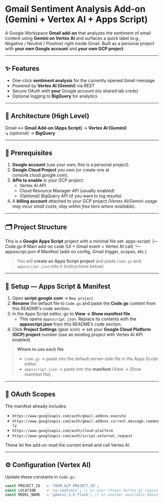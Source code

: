 # Gmail Sentiment Analysis Add-on (Gemini + Vertex AI + Apps Script)

A Google Workspace **Gmail add-on** that analyzes the sentiment of email content using **Gemini on Vertex AI** and surfaces a quick label (e.g., *Negative / Neutral / Positive*) right inside Gmail. Built as a personal project with **your own Google account** and **your own GCP project**.

---

## ✨ Features

- One-click **sentiment analysis** for the currently opened Gmail message
- Powered by **Vertex AI (Gemini)** via REST
- Secure OAuth with **your** Google account (no shared lab creds)
- Optional logging to **BigQuery** for analytics

---

## 🧱 Architecture (High Level)

Gmail ↔ **Gmail Add-on (Apps Script)** → **Vertex AI (Gemini)**  
                                            ↘ *(optional)* → **BigQuery**

---

## 🔧 Prerequisites

1. **Google account** (use your own; this is a personal project).
2. **Google Cloud Project** you own (or create one at console.cloud.google.com).
3. **APIs to enable** in your GCP project:
   - Vertex AI API
   - Cloud Resource Manager API (usually enabled)
   - *(Optional)* BigQuery API (if you want to log results)
4. A **billing account** attached to your GCP project *(Vertex AI/Gemini usage may incur small costs; stay within free tiers where available)*.

---

## 🗂️ Project Structure

This is a **Google Apps Script** project with a minimal file set:
apps-script/
├─ Code.gs # Main add-on code (UI + Gmail event + Vertex AI call)
└─ appsscript.json # Manifest (add-on config, Gmail trigger, scopes, etc.)


> You will **create an Apps Script project** and paste `Code.gs` and `appsscript.json` into it (instructions below).

---

## 🚀 Setup — Apps Script & Manifest

1. Open **script.google.com** → `New project`.
2. **Rename** the default file to `Code.gs` and paste the **Code.gs** content from this README’s code section.
3. In the Apps Script editor, go to **View → Show manifest file**.  
   - This opens `appsscript.json`. Replace its contents with the **appsscript.json** from this README’s code section.
4. Click **Project Settings** (gear icon) → set your **Google Cloud Platform (GCP) project** number (use an existing project with Vertex AI API enabled).

> **Where to use each file**
> - `Code.gs` → paste into the default server-side file in the Apps Script editor.
> - `appsscript.json` → paste into the **manifest** (View → Show manifest file).

---

## 🔐 OAuth Scopes

The manifest already includes:
- `https://www.googleapis.com/auth/gmail.addons.execute`
- `https://www.googleapis.com/auth/gmail.addons.current.message.readonly`
- `https://www.googleapis.com/auth/cloud-platform`
- `https://www.googleapis.com/auth/script.external_request`

These let the add-on read the current email and call Vertex AI.

---

## ⚙️ Configuration (Vertex AI)

Update these constants in `Code.gs`:

```js
const PROJECT_ID   = 'YOUR_GCP_PROJECT_ID';
const LOCATION     = 'us-central1'; // or your chosen Vertex AI region
const MODEL_NAME   = 'gemini-1.5-flash'; // or another available Gemini model
